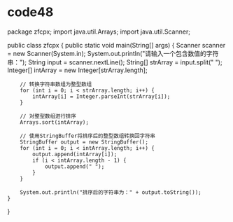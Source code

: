 # code48
package zfcpx;
import java.util.Arrays;
import java.util.Scanner;
 
public class zfcpx {
    public static void main(String[] args) {
        Scanner scanner = new Scanner(System.in);
        System.out.println("请输入一个包含数值的字符串：");
        String input = scanner.nextLine();
        String[] strArray = input.split(" ");
        Integer[] intArray = new Integer[strArray.length];

        // 转换字符串数组为整型数组
        for (int i = 0; i < strArray.length; i++) {
            intArray[i] = Integer.parseInt(strArray[i]);
        }

        // 对整型数组进行排序
        Arrays.sort(intArray);

        // 使用StringBuffer将排序后的整型数组转换回字符串
        StringBuffer output = new StringBuffer();
        for (int i = 0; i < intArray.length; i++) {
            output.append(intArray[i]);
            if (i < intArray.length - 1) {
                output.append(" ");
            }
        }

        System.out.println("排序后的字符串为：" + output.toString());
    }
}
